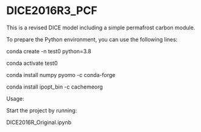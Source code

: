# DICE2016R3_PCF

This is a revised DICE model including a simple permafrost carbon module. 

To prepare the Python environment, you can use the following lines:

  conda create -n test0 python=3.8
  
  conda activate test0
  
  conda install numpy pyomo -c conda-forge
  
  conda install ipopt_bin -c cachemeorg


Usage:

Start the project by running: 

  DICE2016R_Original.ipynb

